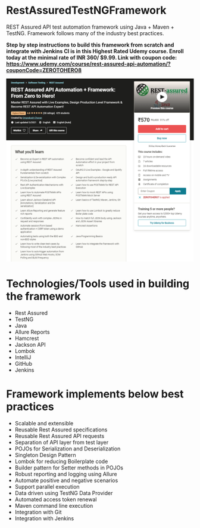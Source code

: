 # RestAssuredTestNGFramework
REST Assured API test automation framework using Java + Maven + TestNG.
Framework follows many of the industry best practices.

**Step by step instructions to build this framework from scratch and integrate with Jenkins CI is in this Highest Rated Udemy course.
Enroll today at the minimal rate of INR 360/ $9.99.
Link with coupon code: https://www.udemy.com/course/rest-assured-api-automation/?couponCode=ZEROTOHERO8**

![Udemy_Landing_Page](/CourseLandingPage.PNG)

Technologies/Tools used in building the framework
=================================================
- Rest Assured
- TestNG
- Java
- Allure Reports
- Hamcrest
- Jackson API
- Lombok
- IntelliJ
- GitHub
- Jenkins

Framework implements below best practices
=========================================
- Scalable and extensible
- Reusable Rest Assured specifications
- Reusable Rest Assured API requests
- Separation of API layer from test layer
- POJOs for Serialization and Deserialization
- Singleton Design Pattern
- Lombok for reducing Boilerplate code
- Builder pattern for Setter methods in POJOs
- Robust reporting and logging using Allure
- Automate positive and negative scenarios
- Support parallel execution
- Data driven using TestNG Data Provider
- Automated access token renewal
- Maven command line execution
- Integration with Git
- Integration with Jenkins
